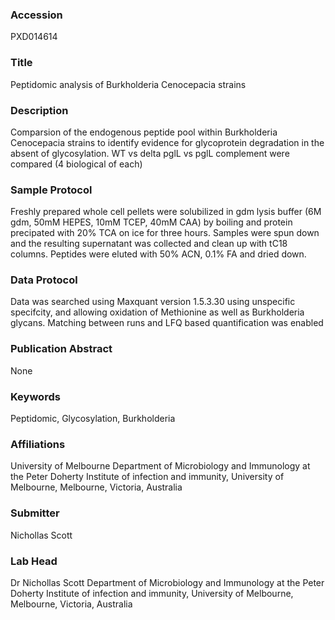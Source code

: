 ### Accession
PXD014614

### Title
Peptidomic analysis of Burkholderia Cenocepacia strains

### Description
Comparsion of the endogenous peptide pool within Burkholderia Cenocepacia strains to identify evidence for glycoprotein degradation in the absent of glycosylation. WT vs delta pglL vs pglL complement were compared (4 biological of each)

### Sample Protocol
Freshly prepared whole cell pellets were solubilized in gdm lysis buffer (6M gdm, 50mM HEPES, 10mM TCEP, 40mM CAA) by boiling and protein precipated with 20% TCA on ice for three hours. Samples were spun down and the resulting supernatant was collected and clean up with tC18 columns. Peptides were eluted with 50% ACN, 0.1% FA and dried down.

### Data Protocol
Data was searched using Maxquant version 1.5.3.30 using unspecific specifcity, and allowing oxidation of Methionine as well as Burkholderia glycans. Matching between runs and LFQ based quantification was enabled

### Publication Abstract
None

### Keywords
Peptidomic, Glycosylation, Burkholderia

### Affiliations
University of Melbourne
Department of Microbiology and Immunology at the Peter Doherty Institute of infection and immunity, University of Melbourne, Melbourne, Victoria, Australia

### Submitter
Nichollas Scott

### Lab Head
Dr Nichollas Scott
Department of Microbiology and Immunology at the Peter Doherty Institute of infection and immunity, University of Melbourne, Melbourne, Victoria, Australia


